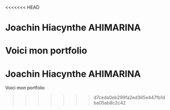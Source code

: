 <<<<<<< HEAD
# Joachin Hiacynthe AHIMARINA
Voici mon portfolio
=======
# Joachin Hiacynthe AHIMARINA
Voici mon portfolio
>>>>>>> d7ceda0eb299fa2ed365e447fb1dba05ab8c2c42
